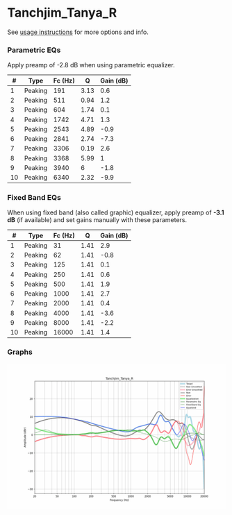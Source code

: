 # Tanchjim_Tanya_R
See [usage instructions](https://github.com/jaakkopasanen/AutoEq#usage) for more options and info.

### Parametric EQs
Apply preamp of -2.8 dB when using parametric equalizer.

|   # | Type    |   Fc (Hz) |    Q |   Gain (dB) |
|-----|---------|-----------|------|-------------|
|   1 | Peaking |       191 | 3.13 |         0.6 |
|   2 | Peaking |       511 | 0.94 |         1.2 |
|   3 | Peaking |       604 | 1.74 |         0.1 |
|   4 | Peaking |      1742 | 4.71 |         1.3 |
|   5 | Peaking |      2543 | 4.89 |        -0.9 |
|   6 | Peaking |      2841 | 2.74 |        -7.3 |
|   7 | Peaking |      3306 | 0.19 |         2.6 |
|   8 | Peaking |      3368 | 5.99 |         1   |
|   9 | Peaking |      3940 | 6    |        -1.8 |
|  10 | Peaking |      6340 | 2.32 |        -9.9 |

### Fixed Band EQs
When using fixed band (also called graphic) equalizer, apply preamp of **-3.1 dB** (if available) and set gains manually with these parameters.

|   # | Type    |   Fc (Hz) |    Q |   Gain (dB) |
|-----|---------|-----------|------|-------------|
|   1 | Peaking |        31 | 1.41 |         2.9 |
|   2 | Peaking |        62 | 1.41 |        -0.8 |
|   3 | Peaking |       125 | 1.41 |         0.1 |
|   4 | Peaking |       250 | 1.41 |         0.6 |
|   5 | Peaking |       500 | 1.41 |         1.9 |
|   6 | Peaking |      1000 | 1.41 |         2.7 |
|   7 | Peaking |      2000 | 1.41 |         0.4 |
|   8 | Peaking |      4000 | 1.41 |        -3.6 |
|   9 | Peaking |      8000 | 1.41 |        -2.2 |
|  10 | Peaking |     16000 | 1.41 |         1.4 |

### Graphs
![](./Tanchjim_Tanya_R.png)
